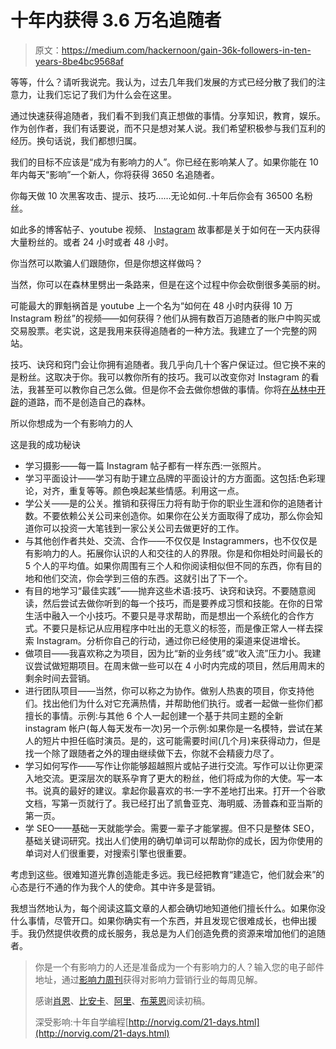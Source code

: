 # 十年内获得 3.6 万名追随者

> 原文：<https://medium.com/hackernoon/gain-36k-followers-in-ten-years-8be4bc9568af>

等等，什么？请听我说完。我认为，过去几年我们发展的方式已经分散了我们的注意力，让我们忘记了我们为什么会在这里。

通过快速获得追随者，我们看不到我们真正想做的事情。分享知识，教育，娱乐。作为创作者，我们有话要说，而不只是想对某人说。我们希望积极参与我们互利的经历。换句话说，我们都想归属。

我们的目标不应该是“成为有影响力的人”。你已经在影响某人了。如果你能在 10 年内每天“影响”一个新人，你将获得 3650 名追随者。

你每天做 10 次黑客攻击、提示、技巧……无论如何..十年后你会有 36500 名粉丝。

如此多的博客帖子、youtube 视频、 [Instagram](https://hackernoon.com/tagged/instragram) 故事都是关于如何在一天内获得大量粉丝的。或者 24 小时或者 48 小时。

你当然可以欺骗人们跟随你，但是你想这样做吗？

当然，你可以在森林里劈出一条路来，但是在这个过程中你会砍倒很多美丽的树。

可能最大的罪魁祸首是 youtube 上一个名为“如何在 48 小时内获得 10 万 Instagram 粉丝”的视频——如何获得？他们从拥有数百万追随者的账户中购买或交易股票。老实说，这是我用来获得追随者的一种方法。我建立了一个完整的网站。

技巧、诀窍和窍门会让你拥有追随者。我几乎向几十个客户保证过。但它换不来的是粉丝。这取决于你。我可以教你所有的技巧。我可以改变你对 Instagram 的看法，我甚至可以教你自己怎么做。但是你不会去做你想做的事情。你将[在丛林中开辟](https://hackernoon.com/tagged/hacking)的道路，而不是创造自己的森林。

所以你想成为一个有影响力的人

这是我的成功秘诀

*   学习摄影——每一篇 Instagram 帖子都有一样东西:一张照片。
*   学习平面设计——学习有助于建立品牌的平面设计的方方面面。这包括:色彩理论，对齐，重复等等。颜色唤起某些情感。利用这一点。
*   学公关——是的公关。推销和获得压力将有助于你的职业生涯和你的追随者计数。不要依赖公关公司来创造你。如果你在公关方面取得了成功，那么你会知道你可以投资一大笔钱到一家公关公司去做更好的工作。
*   与其他创作者共处、交流、合作——不仅仅是 Instagrammers，也不仅仅是有影响力的人。拓展你认识的人和交往的人的界限。你是和你相处时间最长的 5 个人的平均值。如果你周围有三个人和你阅读相似但不同的东西，你有目的地和他们交流，你会学到三倍的东西。这就引出了下一个。
*   有目的地学习“最佳实践”——抛弃这些术语:技巧、诀窍和诀窍。不要随意阅读，然后尝试去做你听到的每一个技巧，而是要养成习惯和技能。在你的日常生活中融入一个小技巧。不要只是寻求帮助，而是想出一个系统化的合作方式。不要只是标记从应用程序中吐出的无意义的标签，而是像正常人一样去探索 Instagram。分析你自己的行动，通过你已经使用的渠道来促进增长。
*   做项目——我喜欢称之为项目，因为比“新的业务线”或“收入流”压力小。我建议尝试做短期项目。在周末做一些可以在 4 小时内完成的项目，然后用周末的剩余时间去营销。
*   进行团队项目——当然，你可以称之为协作。做别人热衷的项目，你支持他们。找出他们为什么对它充满热情，并帮助他们执行。或者一起做一些你们都擅长的事情。示例:与其他 6 个人一起创建一个基于共同主题的全新 instagram 帐户(每人每天发布一次)另一个示例:如果你是一名模特，尝试在某人的短片中担任临时演员。是的，这可能需要时间(几个月)来获得动力，但是找一个除了跟随者之外的理由继续做下去，你就不会精疲力尽了。
*   学习如何写作——写作让你能够超越照片或帖子进行交流。写作可以让你更深入地交流。更深层次的联系孕育了更大的粉丝，他们将成为你的大使。写一本书。说真的最好的建议。拿起你最喜欢的书:一字不差地打出来。打开一个谷歌文档，写第一页就行了。我已经打出了凯鲁亚克、海明威、汤普森和亚当斯的第一页。
*   学 SEO——基础一天就能学会。需要一辈子才能掌握。但不只是整体 SEO，基础关键词研究。找出人们使用的确切单词可以帮助你的成长，因为你使用的单词对人们很重要，对搜索引擎也很重要。

考虑到这些。很难知道光靠创造能走多远。我已经把教育“建造它，他们就会来”的心态是行不通的作为我个人的使命。其中许多是营销。

我想当然地认为，每个阅读这篇文章的人都会确切地知道他们擅长什么。如果你没什么事情，尽管开口。如果你确实有一个东西，并且发现它很难成长，也伸出援手。我仍然提供收费的成长服务，我总是为人们创造免费的资源来增加他们的追随者。

> 你是一个有影响力的人还是准备成为一个有影响力的人？输入您的电子邮件地址，通过[影响力周刊](http://www.influenceweekly.co)获得对影响力营销行业的每周见解。
> 
> 感谢[肖恩](https://medium.com/u/6ccb5671e1ef?source=post_page-----8be4bc9568af--------------------------------)、[比安卡](http://www.instagram.com/biancadelagarzaofficial/)、[阿里](http://instagram.com/alispagnola)、[布莱恩](https://medium.com/u/bf0fba723b27?source=post_page-----8be4bc9568af--------------------------------)阅读初稿。
> 
> 深受影响:十年自学编程[http://norvig.com/21-days.html](http://norvig.com/21-days.html)
